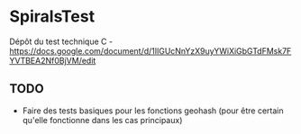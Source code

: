 # SpiralsTest
Dépôt du test technique C - https://docs.google.com/document/d/1IlGUcNnYzX9uyYWiXiGbGTdFMsk7FYVTBEA2Nf0BjVM/edit

## TODO

- Faire des tests basiques pour les fonctions geohash (pour être certain qu'elle fonctionne dans les cas principaux)
